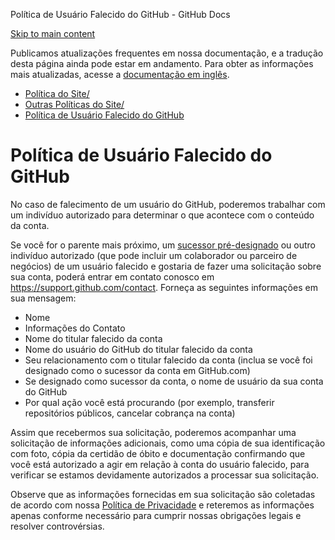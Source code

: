 Política de Usuário Falecido do GitHub - GitHub Docs

[Skip to main content](#main-content)

Publicamos atualizações frequentes em nossa documentação, e a tradução desta página ainda pode estar em andamento. Para obter as informações mais atualizadas, acesse a [documentação em inglês](/en).

* [Política do Site/](/pt/site-policy)
* [Outras Políticas do Site/](/pt/site-policy/other-site-policies)
* [Política de Usuário Falecido do GitHub](/pt/site-policy/other-site-policies/github-deceased-user-policy)

Política de Usuário Falecido do GitHub
==========

No caso de falecimento de um usuário do GitHub, poderemos trabalhar com um indivíduo autorizado para determinar o que acontece com o conteúdo da conta.

Se você for o parente mais próximo, um [sucessor pré-designado](/pt/github/setting-up-and-managing-your-github-user-account/maintaining-ownership-continuity-of-your-user-accounts-repositories) ou outro indivíduo autorizado (que pode incluir um colaborador ou parceiro de negócios) de um usuário falecido e gostaria de fazer uma solicitação sobre sua conta, poderá entrar em contato conosco em <https://support.github.com/contact>. Forneça as seguintes informações em sua mensagem:

* Nome
* Informações do Contato
* Nome do titular falecido da conta
* Nome do usuário do GitHub do titular falecido da conta
* Seu relacionamento com o titular falecido da conta (inclua se você foi designado como o sucessor da conta em GitHub.com)
* Se designado como sucessor da conta, o nome de usuário da sua conta do GitHub
* Por qual ação você está procurando (por exemplo, transferir repositórios públicos, cancelar cobrança na conta)

Assim que recebermos sua solicitação, poderemos acompanhar uma solicitação de informações adicionais, como uma cópia de sua identificação com foto, cópia da certidão de óbito e documentação confirmando que você está autorizado a agir em relação à conta do usuário falecido, para verificar se estamos devidamente autorizados a processar sua solicitação.

Observe que as informações fornecidas em sua solicitação são coletadas de acordo com nossa [Política de Privacidade](/pt/github/site-policy/github-privacy-statement) e reteremos as informações apenas conforme necessário para cumprir nossas obrigações legais e resolver controvérsias.
